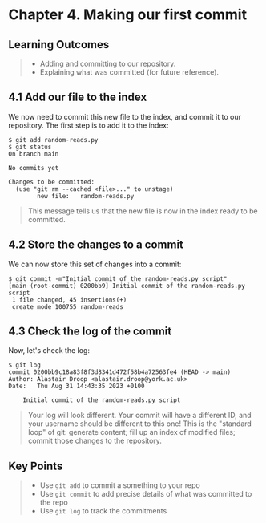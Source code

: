 # Chapter 4. Making our first commit

## Learning Outcomes
> - Adding and committing to our repository.
> - Explaining what was committed (for future reference). 

## 4.1 Add our file to the index
We now need to commit this new file to the index, and commit it to our repository.
The first step is to add it to the index:

~~~console
$ git add random-reads.py
$ git status
On branch main

No commits yet

Changes to be committed:
  (use "git rm --cached <file>..." to unstage)
        new file:   random-reads.py
~~~

> This message tells us that the new file is now in the index ready to be committed.

## 4.2 Store the changes to a commit
We can now store this set of changes into a commit:

~~~console
$ git commit -m"Initial commit of the random-reads.py script"
[main (root-commit) 0200bb9] Initial commit of the random-reads.py script
 1 file changed, 45 insertions(+)
 create mode 100755 random-reads
~~~

## 4.3 Check the log of the commit

Now, let's check the log:

~~~console
$ git log
commit 0200bb9c18a83f8f3d8341d472f58b4a72563fe4 (HEAD -> main)
Author: Alastair Droop <alastair.droop@york.ac.uk>
Date:   Thu Aug 31 14:43:35 2023 +0100

    Initial commit of the random-reads.py script
~~~

> Your log will look different.
> Your commit will have a different ID, and your username should be different to this one!
> This is the "standard loop" of git: generate content; fill up an index of modified files; commit those changes to the repository.

## Key Points
> - Use `git add` to commit a something to your repo
> - Use `git commit` to add precise details of what was committed to the repo
> - Use `git log` to track the commitments
